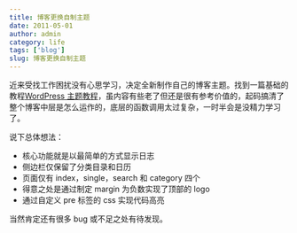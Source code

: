 ```yaml
---
title: 博客更换自制主题
date: 2011-05-01
author: admin
category: life
tags: ['blog']
slug: 博客更换自制主题
---
```


近来受找工作困扰没有心思学习，决定全新制作自己的博客主题。找到一篇基础的教程[WordPress
主题教程](http://fairyfish.net/series/wordpress-theme-tutorials/)，虽内容有些老了但还是很有参考价值的，起码搞清了整个博客中层是怎么运作的，底层的函数调用太过复杂，一时半会是没精力学习了。

说下总体想法：

- 核心功能就是以最简单的方式显示日志
- 侧边栏仅保留了分类目录和日历
- 页面仅有 index，single，search 和 category 四个
- 得意之处是通过制定 margin 为负数实现了顶部的 logo
- 通过自定义 pre 标签的 css 实现代码高亮

当然肯定还有很多 bug 或不足之处有待发现。
